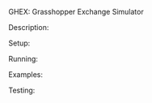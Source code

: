 GHEX: Grasshopper Exchange Simulator


Description:




Setup:





Running:





Examples:




Testing: